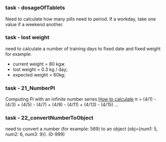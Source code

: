#

### task - dosageOfTablets
Need to calculate how many pills need to period. If a workday, take one value if a weekend another.

### task - lost weight
need to calculate a number of training days to fixed date and fixed weight
for example: 
- current weight = 80 kgж
- lost weight = 0.3 kg / day;
- expected weight = 60kg;

### task - 21_NumberPI
Computing Pi with an infinite number series
[How to calculate](https://ru.wikihow.com/%D0%B2%D1%8B%D1%87%D0%B8%D1%81%D0%BB%D0%B8%D1%82%D1%8C-%D0%B7%D0%BD%D0%B0%D1%87%D0%B5%D0%BD%D0%B8%D0%B5-%D0%9F%D0%B8)
π = (4/1) - (4/3) + (4/5) - (4/7) + (4/9) - (4/11) + (4/13) - (4/15) ...

### task - 22_convertNumberToObject
need to convert a number (for example: 569) to an object (obj={num1: 5, num2: 6, num3: 9}). (0-999)